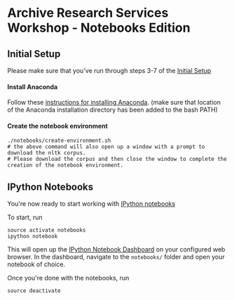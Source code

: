 Archive Research Services Workshop - Notebooks Edition
======================================================

## Initial Setup

Please make sure that you've run through steps 3-7 of the [Initial Setup](https://github.com/vinaygoel/ars-workshop#initial-setup)

#### Install Anaconda

Follow these [instructions for installing Anaconda](http://docs.continuum.io/anaconda/install). 
(make sure that location of the Anaconda installation directory has been added to the bash PATH)

#### Create the notebook environment
```
./notebooks/create-environment.sh
# the above command will also open up a window with a prompt to download the nltk corpus. 
# Please download the corpus and then close the window to complete the creation of the notebook environment.
```

## IPython Notebooks

You're now ready to start working with [IPython notebooks](https://ipython.org/ipython-doc/3/notebook/notebook.html)

To start, run
```
source activate notebooks
ipython notebook
```
This will open up the [IPython Notebook Dashboard](http://localhost:8888/) on your configured web browser. In the dashboard, navigate to the `notebooks/` folder and open your notebook of choice.

Once you're done with the notebooks, run
```
source deactivate
```
